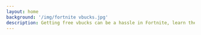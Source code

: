 ```yaml
---
layout: home
background: '/img/fortnite vbucks.jpg'
description: Getting free vbucks can be a hassle in Fortnite, learn these easy ways to get them using our trustworthy Generator. 
---
```


